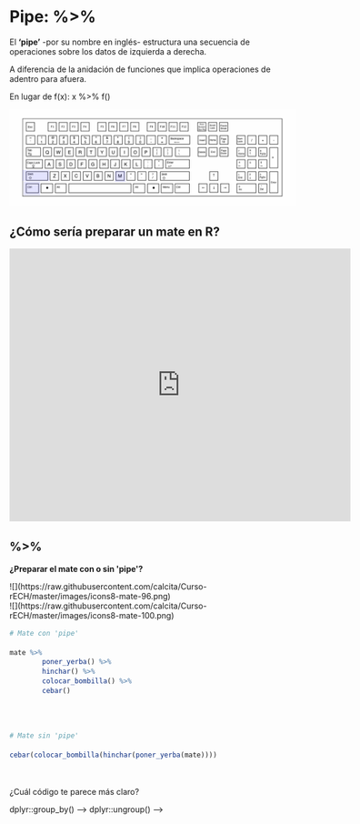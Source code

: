 # Pipe: **%>%**

El **‘pipe’** -por su nombre en inglés- estructura una secuencia de operaciones sobre los datos de izquierda a derecha.

A diferencia de la anidación de funciones que implica operaciones de adentro para afuera. 

En lugar de f(x): x %>% f()

![](https://raw.githubusercontent.com/calcita/Curso-rECH/master/images/pipe-shortcut.png)

## ¿Cómo sería preparar un mate en R?

<iframe src="https://giphy.com/embed/2x0UnZn4CNObIedrqG" width="600" height="480" frameBorder="0" class="giphy-embed" allowFullScreen></iframe><p><a href="https://giphy.com/gifs/emoji-mate-emojidelmate-2x0UnZn4CNObIedrqG"></a></p>


## %>% 

**¿Preparar el mate con o sin 'pipe'?**

<div class = "row">
<div class = "col-md-6">
![](https://raw.githubusercontent.com/calcita/Curso-rECH/master/images/icons8-mate-96.png)
</div>
<div class = "col-md-6">
![](https://raw.githubusercontent.com/calcita/Curso-rECH/master/images/icons8-mate-100.png)
</div>
</div>



```r
# Mate con 'pipe'

mate %>% 
        poner_yerba() %>%
        hinchar() %>%
        colocar_bombilla() %>%
        cebar()
```
<br><br>


```r
# Mate sin 'pipe'

cebar(colocar_bombilla(hinchar(poner_yerba(mate))))
```



<br><br>
¿Cuál código te parece más claro?
<!-- --- -->
<!-- # Equivalencias -->

<!-- ![](https://raw.githubusercontent.com/calcita/Curso-rECH/master/images/equivalencias.png) -->

<!-- Y hay otros varios operadores útiles de la librería [magrittr](https://github.com/tidyverse/magrittr/blob/master/vignettes/magrittr.Rmd) -->


<!-- # %<>% -->

<!-- - La librería `magrittr` trae también entre sus funciones y operadores, un pipe de asignación. -->
<!-- <br><br> -->
<!-- -- -->

<!-- - Con el operador `%<>%` además de conectar nuestro objeto con las funciones subsiguientes, sobreescribe con el resultado de todo el proceso el objeto inicial. -->
<!-- -- -->

<!-- ```{r eval=FALSE} -->
<!-- h2018 <- h2018 %>% filter(dpto == 1) -->

<!-- ``` -->
<!-- -- -->

<!-- Es lo mismo que... -->
<!-- ```{r} -->

<!-- library(magrittr) -->

<!-- h2018 %<>% filter(dpto == 1) -->
<!-- ``` -->


<!-- --- -->
<!-- # <!--html_preserve--><i class="fas  fa-user-friends " style="color:#fc9272;"></i><!--/html_preserve-->  dplyr::group_by() -->

<!-- ```{r eval=FALSE} -->
<!-- h2018_sub %>% -->
<!--   group_by(region_3) %>% -->
<!--   summarise(promedio_y = mean(ht11)) -->
<!-- ``` -->


<!-- Sin el pipe teníamos: -->

<!-- ```{r eval=FALSE} -->
<!-- # promedio de ingresos por cada Región -->

<!-- summarise(group_by(h2018, region_3), promedio = mean(ht11)) -->
<!-- ``` -->

<!-- --- -->
<!-- # <!--html_preserve--><i class="fas  fa-user-friends " style="color:#fc9272;"></i><!--/html_preserve-->  dplyr::ungroup() -->

<!-- La función `ungroup()` te permitirá desagrupar para volver agrupar por otra variable dentro de la misma concatenación de acciones. -->

<!-- ```{r eval=FALSE} -->
<!-- h2018_sub %>% -->
<!--   group_by(region_3) %>% -->
<!--   mutate(media_y_region = mean(ht11)) %>% -->
<!--   ungroup() %>% -->
<!--   group_by(dpto) %>% -->
<!--   mutate(media_y_dpto = mean(ht11)) -->

<!-- ``` -->

